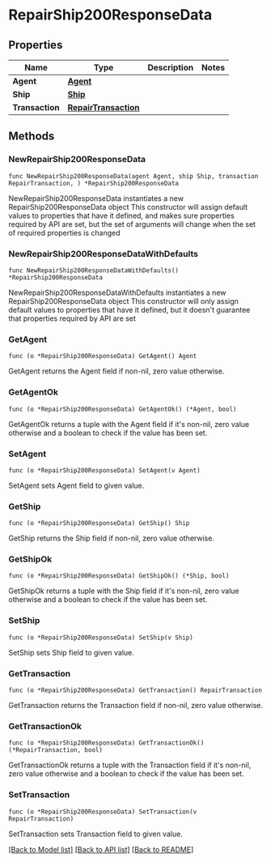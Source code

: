# RepairShip200ResponseData

## Properties

Name | Type | Description | Notes
------------ | ------------- | ------------- | -------------
**Agent** | [**Agent**](Agent.md) |  | 
**Ship** | [**Ship**](Ship.md) |  | 
**Transaction** | [**RepairTransaction**](RepairTransaction.md) |  | 

## Methods

### NewRepairShip200ResponseData

`func NewRepairShip200ResponseData(agent Agent, ship Ship, transaction RepairTransaction, ) *RepairShip200ResponseData`

NewRepairShip200ResponseData instantiates a new RepairShip200ResponseData object
This constructor will assign default values to properties that have it defined,
and makes sure properties required by API are set, but the set of arguments
will change when the set of required properties is changed

### NewRepairShip200ResponseDataWithDefaults

`func NewRepairShip200ResponseDataWithDefaults() *RepairShip200ResponseData`

NewRepairShip200ResponseDataWithDefaults instantiates a new RepairShip200ResponseData object
This constructor will only assign default values to properties that have it defined,
but it doesn't guarantee that properties required by API are set

### GetAgent

`func (o *RepairShip200ResponseData) GetAgent() Agent`

GetAgent returns the Agent field if non-nil, zero value otherwise.

### GetAgentOk

`func (o *RepairShip200ResponseData) GetAgentOk() (*Agent, bool)`

GetAgentOk returns a tuple with the Agent field if it's non-nil, zero value otherwise
and a boolean to check if the value has been set.

### SetAgent

`func (o *RepairShip200ResponseData) SetAgent(v Agent)`

SetAgent sets Agent field to given value.


### GetShip

`func (o *RepairShip200ResponseData) GetShip() Ship`

GetShip returns the Ship field if non-nil, zero value otherwise.

### GetShipOk

`func (o *RepairShip200ResponseData) GetShipOk() (*Ship, bool)`

GetShipOk returns a tuple with the Ship field if it's non-nil, zero value otherwise
and a boolean to check if the value has been set.

### SetShip

`func (o *RepairShip200ResponseData) SetShip(v Ship)`

SetShip sets Ship field to given value.


### GetTransaction

`func (o *RepairShip200ResponseData) GetTransaction() RepairTransaction`

GetTransaction returns the Transaction field if non-nil, zero value otherwise.

### GetTransactionOk

`func (o *RepairShip200ResponseData) GetTransactionOk() (*RepairTransaction, bool)`

GetTransactionOk returns a tuple with the Transaction field if it's non-nil, zero value otherwise
and a boolean to check if the value has been set.

### SetTransaction

`func (o *RepairShip200ResponseData) SetTransaction(v RepairTransaction)`

SetTransaction sets Transaction field to given value.



[[Back to Model list]](../README.md#documentation-for-models) [[Back to API list]](../README.md#documentation-for-api-endpoints) [[Back to README]](../README.md)


